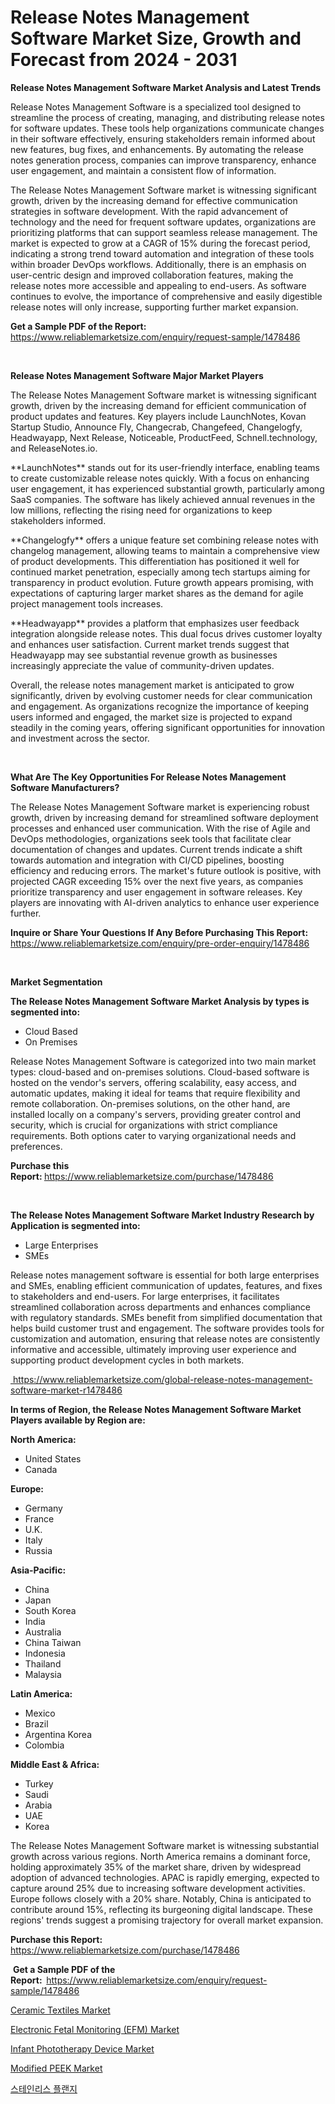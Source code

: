 <p><h1>Release Notes Management Software Market Size, Growth and Forecast from 2024 - 2031</h1></p><p><strong>Release Notes Management Software Market Analysis and Latest Trends</strong></p>
<p><p>Release Notes Management Software is a specialized tool designed to streamline the process of creating, managing, and distributing release notes for software updates. These tools help organizations communicate changes in their software effectively, ensuring stakeholders remain informed about new features, bug fixes, and enhancements. By automating the release notes generation process, companies can improve transparency, enhance user engagement, and maintain a consistent flow of information.</p><p>The Release Notes Management Software market is witnessing significant growth, driven by the increasing demand for effective communication strategies in software development. With the rapid advancement of technology and the need for frequent software updates, organizations are prioritizing platforms that can support seamless release management. The market is expected to grow at a CAGR of 15% during the forecast period, indicating a strong trend toward automation and integration of these tools within broader DevOps workflows. Additionally, there is an emphasis on user-centric design and improved collaboration features, making the release notes more accessible and appealing to end-users. As software continues to evolve, the importance of comprehensive and easily digestible release notes will only increase, supporting further market expansion.</p></p>
<p><strong>Get a Sample PDF of the Report:&nbsp;</strong> <a href="https://www.reliablemarketsize.com/enquiry/request-sample/1478486?utm_campaign=1103&utm_medium=2&utm_source=Github&utm_content=ia&utm_term=28092024&utm_id=release-notes-management-software">https://www.reliablemarketsize.com/enquiry/request-sample/1478486</a></p>
<p>&nbsp;</p>
<p><strong>Release Notes Management Software Major Market Players</strong></p>
<p><p>The Release Notes Management Software market is witnessing significant growth, driven by the increasing demand for efficient communication of product updates and features. Key players include LaunchNotes, Kovan Startup Studio, Announce Fly, Changecrab, Changefeed, Changelogfy, Headwayapp, Next Release, Noticeable, ProductFeed, Schnell.technology, and ReleaseNotes.io.</p><p>**LaunchNotes** stands out for its user-friendly interface, enabling teams to create customizable release notes quickly. With a focus on enhancing user engagement, it has experienced substantial growth, particularly among SaaS companies. The software has likely achieved annual revenues in the low millions, reflecting the rising need for organizations to keep stakeholders informed.</p><p>**Changelogfy** offers a unique feature set combining release notes with changelog management, allowing teams to maintain a comprehensive view of product developments. This differentiation has positioned it well for continued market penetration, especially among tech startups aiming for transparency in product evolution. Future growth appears promising, with expectations of capturing larger market shares as the demand for agile project management tools increases.</p><p>**Headwayapp** provides a platform that emphasizes user feedback integration alongside release notes. This dual focus drives customer loyalty and enhances user satisfaction. Current market trends suggest that Headwayapp may see substantial revenue growth as businesses increasingly appreciate the value of community-driven updates.</p><p>Overall, the release notes management market is anticipated to grow significantly, driven by evolving customer needs for clear communication and engagement. As organizations recognize the importance of keeping users informed and engaged, the market size is projected to expand steadily in the coming years, offering significant opportunities for innovation and investment across the sector.</p></p>
<p>&nbsp;</p>
<p><strong>What Are The Key Opportunities For Release Notes Management Software Manufacturers?</strong></p>
<p><p>The Release Notes Management Software market is experiencing robust growth, driven by increasing demand for streamlined software deployment processes and enhanced user communication. With the rise of Agile and DevOps methodologies, organizations seek tools that facilitate clear documentation of changes and updates. Current trends indicate a shift towards automation and integration with CI/CD pipelines, boosting efficiency and reducing errors. The market's future outlook is positive, with projected CAGR exceeding 15% over the next five years, as companies prioritize transparency and user engagement in software releases. Key players are innovating with AI-driven analytics to enhance user experience further.</p></p>
<p><strong>Inquire or Share Your Questions If Any Before Purchasing This Report:</strong> <a href="https://www.reliablemarketsize.com/enquiry/pre-order-enquiry/1478486?utm_campaign=1103&utm_medium=2&utm_source=Github&utm_content=ia&utm_term=28092024&utm_id=release-notes-management-software">https://www.reliablemarketsize.com/enquiry/pre-order-enquiry/1478486</a></p>
<p>&nbsp;</p>
<p><strong>Market Segmentation</strong></p>
<p><strong>The Release Notes Management Software Market Analysis by types is segmented into:</strong></p>
<p><ul><li>Cloud Based</li><li>On Premises</li></ul></p>
<p><p>Release Notes Management Software is categorized into two main market types: cloud-based and on-premises solutions. Cloud-based software is hosted on the vendor's servers, offering scalability, easy access, and automatic updates, making it ideal for teams that require flexibility and remote collaboration. On-premises solutions, on the other hand, are installed locally on a company's servers, providing greater control and security, which is crucial for organizations with strict compliance requirements. Both options cater to varying organizational needs and preferences.</p></p>
<p><strong>Purchase this Report:&nbsp;</strong><a href="https://www.reliablemarketsize.com/purchase/1478486?utm_campaign=1103&utm_medium=2&utm_source=Github&utm_content=ia&utm_term=28092024&utm_id=release-notes-management-software">https://www.reliablemarketsize.com/purchase/1478486</a></p>
<p>&nbsp;</p>
<p><strong>The Release Notes Management Software Market Industry Research by Application is segmented into:</strong></p>
<p><ul><li>Large Enterprises</li><li>SMEs</li></ul></p>
<p><p>Release notes management software is essential for both large enterprises and SMEs, enabling efficient communication of updates, features, and fixes to stakeholders and end-users. For large enterprises, it facilitates streamlined collaboration across departments and enhances compliance with regulatory standards. SMEs benefit from simplified documentation that helps build customer trust and engagement. The software provides tools for customization and automation, ensuring that release notes are consistently informative and accessible, ultimately improving user experience and supporting product development cycles in both markets.</p></p>
<p><a href="https://www.reliablemarketsize.com/global-release-notes-management-software-market-r1478486?utm_campaign=1103&utm_medium=2&utm_source=Github&utm_content=ia&utm_term=28092024&utm_id=release-notes-management-software">&nbsp;https://www.reliablemarketsize.com/global-release-notes-management-software-market-r1478486</a></p>
<p><strong>In terms of Region, the Release Notes Management Software Market Players available by Region are:</strong></p>
<p>
    <p> <strong> North America: </strong>
        <ul>
            <li>United States</li>
            <li>Canada</li>
        </ul>
        </p> 
    <p> <strong> Europe: </strong>
        <ul>
            <li>Germany</li>
            <li>France</li>
            <li>U.K.</li>
            <li>Italy</li>
            <li>Russia</li>
        </ul>
        </p> 
    <p> <strong> Asia-Pacific: </strong>
        <ul>
            <li>China</li>
            <li>Japan</li>
            <li>South Korea</li>
            <li>India</li>
            <li>Australia</li>
            <li>China Taiwan</li>
            <li>Indonesia</li>
            <li>Thailand</li>
            <li>Malaysia</li>
        </ul>
        </p> 
    <p> <strong> Latin America: </strong>
        <ul>
            <li>Mexico</li>
            <li>Brazil</li>
            <li>Argentina Korea</li>
            <li>Colombia</li>
        </ul>
        </p> 
    <p> <strong> Middle East & Africa: </strong>
        <ul>
            <li>Turkey</li>
            <li>Saudi</li>
            <li>Arabia</li>
            <li>UAE</li>
            <li>Korea</li>
        </ul>
    </p>
    </p>
<p><p>The Release Notes Management Software market is witnessing substantial growth across various regions. North America remains a dominant force, holding approximately 35% of the market share, driven by widespread adoption of advanced technologies. APAC is rapidly emerging, expected to capture around 25% due to increasing software development activities. Europe follows closely with a 20% share. Notably, China is anticipated to contribute around 15%, reflecting its burgeoning digital landscape. These regions' trends suggest a promising trajectory for overall market expansion.</p></p>
<p><strong>Purchase this Report: </strong><a href="https://www.reliablemarketsize.com/purchase/1478486?utm_campaign=1103&utm_medium=2&utm_source=Github&utm_content=ia&utm_term=28092024&utm_id=release-notes-management-software">https://www.reliablemarketsize.com/purchase/1478486</a></p>
<p>&nbsp;<strong>Get a Sample PDF of the Report:&nbsp;&nbsp;</strong><a href="https://www.reliablemarketsize.com/enquiry/request-sample/1478486?utm_campaign=1103&utm_medium=2&utm_source=Github&utm_content=ia&utm_term=28092024&utm_id=release-notes-management-software">https://www.reliablemarketsize.com/enquiry/request-sample/1478486</a></p>
<p><strong></strong></p>
<p><p><a href="https://www.linkedin.com/pulse/ceramic-textiles-market-size-growth-industry-analysis-segmentation-hos0f?utm_campaign=1103&utm_medium=2&utm_source=Github&utm_content=ia&utm_term=28092024&utm_id=release-notes-management-software">Ceramic Textiles Market</a></p><p><a href="https://issuu.com/reportprime-2/docs/electronic-fetal-monitoring-efm-mar_ef1b3752bf0553?utm_campaign=1103&utm_medium=2&utm_source=Github&utm_content=ia&utm_term=28092024&utm_id=release-notes-management-software">Electronic Fetal Monitoring (EFM) Market</a></p><p><a href="https://issuu.com/reportprime-2/docs/infant-phototherapy-device-market-s_db55f3f4496c7e?utm_campaign=1103&utm_medium=2&utm_source=Github&utm_content=ia&utm_term=28092024&utm_id=release-notes-management-software">Infant Phototherapy Device Market</a></p><p><a href="https://www.linkedin.com/pulse/why-should-you-invest-modified-peek-market-trends-leading-products-k2wrf?utm_campaign=1103&utm_medium=2&utm_source=Github&utm_content=ia&utm_term=28092024&utm_id=release-notes-management-software">Modified PEEK Market</a></p><p><a href="https://github.com/sougarounis/Market-Research-Report-List-6/blob/main/538105415765.md?utm_campaign=1103&utm_medium=2&utm_source=Github&utm_content=ia&utm_term=28092024&utm_id=release-notes-management-software">스테인리스 플랜지</a></p></p>